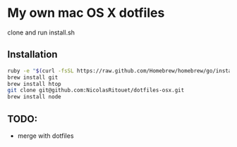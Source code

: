 # My own mac OS X dotfiles  

clone and run install.sh

## Installation
```bash
ruby -e "$(curl -fsSL https://raw.github.com/Homebrew/homebrew/go/install)"
brew install git
brew install htop
git clone git@github.com:NicolasRitouet/dotfiles-osx.git
brew install node
````


## TODO:
- merge with dotfiles
